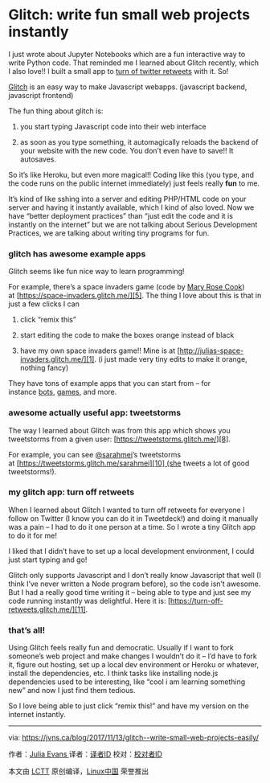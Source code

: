 Glitch: write fun small web projects instantly
============================================================

I just wrote about Jupyter Notebooks which are a fun interactive way to write Python code. That reminded me I learned about Glitch recently, which I also love!! I built a small app to [turn of twitter retweets][2] with it. So!

[Glitch][3] is an easy way to make Javascript webapps. (javascript backend, javascript frontend)

The fun thing about glitch is:

1.  you start typing Javascript code into their web interface

2.  as soon as you type something, it automagically reloads the backend of your website with the new code. You don’t even have to save!! It autosaves.

So it’s like Heroku, but even more magical!! Coding like this (you type, and the code runs on the public internet immediately) just feels really **fun** to me.

It’s kind of like sshing into a server and editing PHP/HTML code on your server and having it instantly available, which I kind of also loved. Now we have “better deployment practices” than “just edit the code and it is instantly on the internet” but we are not talking about Serious Development Practices, we are talking about writing tiny programs for fun.

### glitch has awesome example apps

Glitch seems like fun nice way to learn programming!

For example, there’s a space invaders game (code by [Mary Rose Cook][4]) at [https://space-invaders.glitch.me/][5]. The thing I love about this is that in just a few clicks I can

1.  click “remix this”

2.  start editing the code to make the boxes orange instead of black

3.  have my own space invaders game!! Mine is at [http://julias-space-invaders.glitch.me/][1]. (i just made very tiny edits to make it orange, nothing fancy)

They have tons of example apps that you can start from – for instance [bots][6], [games][7], and more.

### awesome actually useful app: tweetstorms

The way I learned about Glitch was from this app which shows you tweetstorms from a given user: [https://tweetstorms.glitch.me/][8].

For example, you can see [@sarahmei][9]’s tweetstorms at [https://tweetstorms.glitch.me/sarahmei][10] (she tweets a lot of good tweetstorms!).

### my glitch app: turn off retweets

When I learned about Glitch I wanted to turn off retweets for everyone I follow on Twitter (I know you can do it in Tweetdeck!) and doing it manually was a pain – I had to do it one person at a time. So I wrote a tiny Glitch app to do it for me!

I liked that I didn’t have to set up a local development environment, I could just start typing and go!

Glitch only supports Javascript and I don’t really know Javascript that well (I think I’ve never written a Node program before), so the code isn’t awesome. But I had a really good time writing it – being able to type and just see my code running instantly was delightful. Here it is: [https://turn-off-retweets.glitch.me/][11].

### that’s all!

Using Glitch feels really fun and democratic. Usually if I want to fork someone’s web project and make changes I wouldn’t do it – I’d have to fork it, figure out hosting, set up a local dev environment or Heroku or whatever, install the dependencies, etc. I think tasks like installing node.js dependencies used to be interesting, like “cool i am learning something new” and now I just find them tedious.

So I love being able to just click “remix this!” and have my version on the internet instantly.


--------------------------------------------------------------------------------

via: https://jvns.ca/blog/2017/11/13/glitch--write-small-web-projects-easily/

作者：[Julia Evans ][a]
译者：[译者ID](https://github.com/译者ID)
校对：[校对者ID](https://github.com/校对者ID)

本文由 [LCTT](https://github.com/LCTT/TranslateProject) 原创编译，[Linux中国](https://linux.cn/) 荣誉推出

[a]:https://jvns.ca/
[1]:http://julias-space-invaders.glitch.me/
[2]:https://turn-off-retweets.glitch.me/
[3]:https://glitch.com/
[4]:https://maryrosecook.com/
[5]:https://space-invaders.glitch.me/
[6]:https://glitch.com/handy-bots
[7]:https://glitch.com/games
[8]:https://tweetstorms.glitch.me/
[9]:https://twitter.com/sarahmei
[10]:https://tweetstorms.glitch.me/sarahmei
[11]:https://turn-off-retweets.glitch.me/

